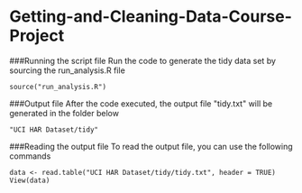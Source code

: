 Getting-and-Cleaning-Data-Course-Project
========================================

###Running the script file
Run the code to generate the tidy data set by sourcing the run_analysis.R file
```
source("run_analysis.R")
```

###Output file
After the code executed, the output file "tidy.txt" will be generated in the folder below
```
"UCI HAR Dataset/tidy"
```

###Reading the output file
To read the output file, you can use the following commands
```
data <- read.table("UCI HAR Dataset/tidy/tidy.txt", header = TRUE)
View(data)
```

